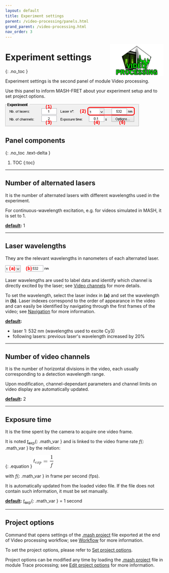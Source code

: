 ```yaml
---
layout: default
title: Experiment settings
parent: /video-processing/panels.html
grand_parent: /video-processing.html
nav_order: 3
---
```


<img src="../../assets/images/logos/logo-video-processing_400px.png" width="170" style="float:right; margin-left: 15px;"/>

# Experiment settings
{: .no_toc }

Experiment settings is the second panel of module Video processing.

Use this panel to inform MASH-FRET about your experiment setup and to set project options.

<a class="plain" href="../../assets/images/gui/VP-panel-expset.png"><img src="../../assets/images/gui/VP-panel-expset.png" style="max-width: 426px;"/></a>

## Panel components
{: .no_toc .text-delta }

1. TOC
{:toc}

---

## Number of alternated lasers

It is the number of alternated lasers with different wavelengths used in the experiment. 

For continuous-wavelength excitation, e.g. for videos simulated in MASH, it is set to 1.

**<u>default</u>:** 1

---

## Laser wavelengths

They are the relevant wavelengths in nanometers of each alternated laser. 

<a class="plain" href="../../assets/images/gui/VP-panel-expset-laser.png"><img src="../../assets/images/gui/VP-panel-expset-laser.png" style="max-width: 138px;"/></a>

Laser wavelengths are used to label data and identify which channel is directly excited by the laser; see 
[Video channels](../functionalities/set-project-options.html#video-channels) for more details.

To set the wavelength, select the laser index in **(a)** and set the wavelength in **(b)**. 
Laser indexes correspond to the order of appearance in the video and can easily be identified by navigating through the first frames of the video; see 
[Navigation](area-visualization.html#navigation) for more information.

**<u>default</u>:** 
* laser 1: 532 nm (wavelengths used to excite Cy3)
* following lasers: previous laser's wavelength increased by 20%

---

## Number of video channels

It is the number of horizontal divisions in the video, each usually corresponding to a detection wavelength range.

Upon modification, channel-dependant parameters and channel limits on video display are automatically updated.

**<u>default</u>:** 2

---

## Exposure time

It is the time spent by the camera to acquire one video frame.

It is noted 
[*t*<sub>exp</sub>](){: .math_var } and is linked to the video frame rate 
[*f*](){: .math_var } by the relation:

{: .equation }
<img src="../../assets/images/equations/VP-eq-exp-time.gif" alt="t_{exp} = \frac{1}{f}">

<!--
{: .equation }
*t*<sub>exp</sub> = 1 / *f*
-->

with 
[*f*](){: .math_var } in frame per second (fps).

It is automatically updated from the loaded video file. 
If the file does not contain such information, it must be set manually.

**<u>default</u>:** [*t*<sub>exp</sub>](){: .math_var } = 1 second

---

## Project options

Command that opens settings of the 
[.mash project](../../output-files/mash-mash-project.html) file exported at the end of Video processing workflow; see 
[Workflow](../workflow.html) for more information.

To set the project options, please refer to 
[Set project options](../functionalities/set-project-options.html).

Project options can be modified any time by loading the [.mash project](../../output-files/mash-mash-project.html) file in module Trace processing; see 
[Edit project options](../../trace-processing/panels/area-project-management.html#edit-project-options) for more information.

